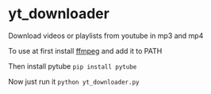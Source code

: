 # yt_downloader
Download videos or playlists from youtube in mp3 and mp4

To use at first install [ffmpeg](https://ffmpeg.org/download.html) and add it to PATH

Then install pytube ```pip install pytube```

Now just run it ```python yt_downloader.py```

